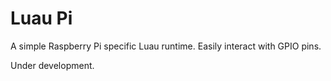 # Luau Pi

A simple Raspberry Pi specific Luau runtime. Easily interact with GPIO pins.

Under development.
